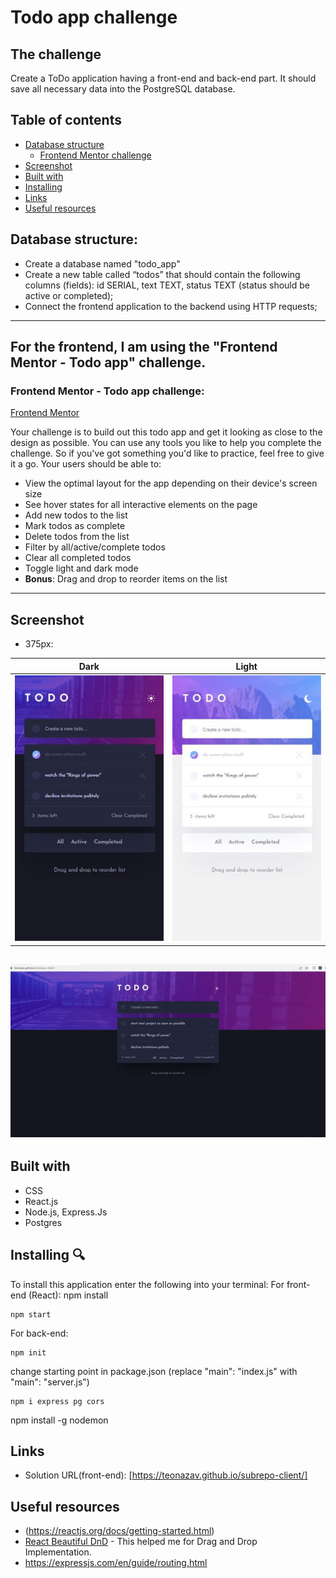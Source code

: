 # Todo app challenge

## The challenge

Create a ToDo application having a front-end and back-end part. It should save all necessary data into the PostgreSQL database.

## Table of contents

- [Database structure](#database-structure)
  - [Frontend Mentor challenge](#the-challenge)
- [Screenshot](#screenshot)
- [Built with](#built-with)
- [Installing](#Installing)
- [Links](#Links)
- [Useful resources](#Useful-resources)

## Database structure:

- Create a database named "todo_app"
- Create a new table called “todos” that should contain the following columns (fields): id SERIAL, text TEXT, status TEXT (status should be active or completed);
- Connect the frontend application to the backend using HTTP requests;

---

## For the frontend, I am using the "Frontend Mentor - Todo app" challenge.

### Frontend Mentor - Todo app challenge:

[Frontend Mentor](https://www.frontendmentor.io)

Your challenge is to build out this todo app and get it looking as close to the design as possible.
You can use any tools you like to help you complete the challenge. So if you've got something you'd like to practice, feel free to give it a go.
Your users should be able to:

- View the optimal layout for the app depending on their device's screen size
- See hover states for all interactive elements on the page
- Add new todos to the list
- Mark todos as complete
- Delete todos from the list
- Filter by all/active/complete todos
- Clear all completed todos
- Toggle light and dark mode
- **Bonus**: Drag and drop to reorder items on the list

---

## Screenshot

- 375px:

| Dark                                           | Light                                           |
| ---------------------------------------------- | ----------------------------------------------- |
| <img src="/375px-dark.JPG" width="375"> | <img src="/375px-light.JPG" width="375"> |

## ![1440px](/todogif.gif)

## Built with

- CSS
- React.js
- Node.js, Express.Js
- Postgres

## Installing 🔍

To install this application enter the following into your terminal:
For front-end (React):
npm install

```
npm start
```

For back-end:

```
npm init

```

change starting point in package.json (replace "main": "index.js" with "main": "server.js")

```
npm i express pg cors

```

npm install -g nodemon

## Links

- Solution URL(front-end): [https://teonazav.github.io/subrepo-client/]

## Useful resources

- (https://reactjs.org/docs/getting-started.html)
- [React Beautiful DnD](https://github.com/atlassian/react-beautiful-dnd) - This helped me for Drag and Drop Implementation.
- https://expressjs.com/en/guide/routing.html
